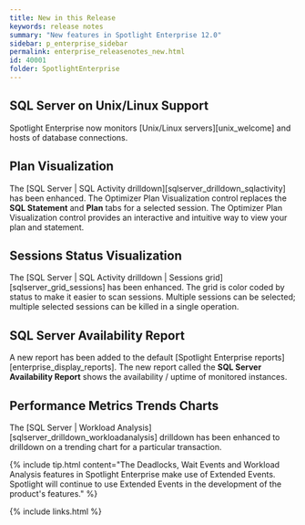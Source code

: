 ```yaml
---
title: New in this Release
keywords: release notes
summary: "New features in Spotlight Enterprise 12.0"
sidebar: p_enterprise_sidebar
permalink: enterprise_releasenotes_new.html
id: 40001
folder: SpotlightEnterprise
---
```

 
## SQL Server on Unix/Linux Support
Spotlight Enterprise now monitors [Unix/Linux servers][unix_welcome] and hosts of database connections.

## Plan Visualization
The [SQL Server \| SQL Activity drilldown][sqlserver_drilldown_sqlactivity] has been enhanced. The Optimizer Plan Visualization control replaces the  **SQL Statement** and **Plan** tabs for a selected session. The Optimizer Plan Visualization control provides an interactive and intuitive way to view your plan and statement.

## Sessions Status Visualization
The [SQL Server \| SQL Activity drilldown \| Sessions grid][sqlserver_grid_sessions] has been enhanced. The grid is color coded by status to make it easier to scan sessions. Multiple sessions can be selected; multiple selected sessions can be killed in a single operation.

## SQL Server Availability Report
A new report has been added to the default [Spotlight Enterprise reports][enterprise_display_reports]. The new report called the **SQL Server Availability Report** shows the availability / uptime of monitored instances.

## Performance Metrics Trends Charts
The [SQL Server \| Workload Analysis][sqlserver_drilldown_workloadanalysis] drilldown has been enhanced to drilldown on a trending chart for a particular transaction.


{% include tip.html content="The Deadlocks, Wait Events and Workload Analysis features in Spotlight Enterprise make use of Extended Events. Spotlight will continue to use Extended Events in the development of the product's features." %}

{% include links.html %}
